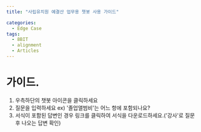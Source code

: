 ```yaml
---
title: "사립유치원 예결산 업무용 챗봇 사용 가이드"

categories:
  - Edge Case
tags:
  - 8BIT
  - alignment
  - Articles
---
```


# 가이드.

1. 우측하단의 챗봇 아이콘을 클릭하세요
2. 질문을 입력하세요 ex) '졸업앨범비'는 어느 항에 포함되나요?
3. 서식이 포함된 답변인 경우 링크를 클릭하여 서식을 다운로드하세요.('강사'로 질문 후 나오는 답변 확인)


